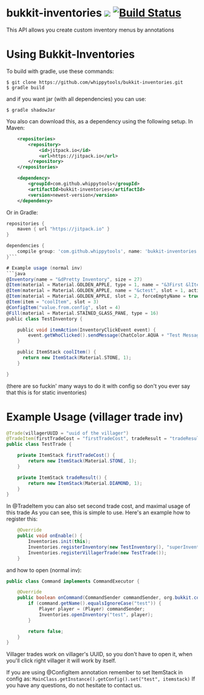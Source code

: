 # bukkit-inventories [![](https://jitpack.io/v/whippytools/bukkit-inventories.svg)](https://jitpack.io/#whippytools/bukkit-inventories) [![Build Status](https://travis-ci.org/whippytools/bukkit-inventories.svg?branch=master)](https://travis-ci.org/whippytools/bukkit-inventories)
This API allows you create custom inventory menus by annotations

# Using Bukkit-Inventories
To build with gradle, use these commands:
```shell
$ git clone https://github.com/whippytools/bukkit-inventories.git
$ gradle build
```
and if you want jar (with all dependencies) you can use:
```shell
$ gradle shadowJar
```
You also can download this, as a dependency using the following setup.
In Maven:
```xml
	<repositories>
		<repository>
		    <id>jitpack.io</id>
		    <url>https://jitpack.io</url>
		</repository>
	</repositories>
```

```xml
	<dependency>
	    <groupId>com.github.whippytools</groupId>
	    <artifactId>bukkit-inventories</artifactId>
	    <version>newest-version</version>
	</dependency>
```
Or in Gradle:
```gradle
repositories {
    maven { url "https://jitpack.io" }
}
```

```gradle
dependencies {
    compile group: 'com.github.whippytools', name: 'bukkit-inventories', version: 'newest-version'
}```

# Example usage (normal inv)
```java
@Inventory(name = "&dPretty Inventory", size = 27)
@Item(material = Material.GOLDEN_APPLE, type = 1, name = "&3First &lItem", lore = {"&9AUUUU", "&kAUUU"}, slot = 0)
@Item(material = Material.GOLDEN_APPLE, name = "&ctest", slot = 1, action = "itemAction")
@Item(material = Material.GOLDEN_APPLE, slot = 2, forceEmptyName = true, forceEmptyLore = true)
@Item(item = "coolItem", slot = 3)
@ConfigItem("value.from.config", slot = 4)
@Fill(material = Material.STAINED_GLASS_PANE, type = 16)
public class TestInventory {

    public void itemAction(InventoryClickEvent event) {
        event.getWhoClicked().sendMessage(ChatColor.AQUA + "Test Message!!");
    }

    public ItemStack coolItem() {
      return new ItemStack(Material.STONE, 1);
    }

}
```
(there are so fuckin' many ways to do it with config so don't you ever say that this is for static inventories)

# Example Usage (villager trade inv)
```java
@Trade(villagerUUID = "uuid of the villager")
@TradeItem(firstTradeCost = "firstTradeCost", tradeResult = "tradeResult")
public class TestTrade {

    private ItemStack firstTradeCost() {
        return new ItemStack(Material.STONE, 1);
    }

    private ItemStack tradeResult() {
        return new ItemStack(Material.DIAMOND, 1);
    }
}
```
In @TradeItem you can also set second trade cost, and maximal usage of this trade
As you can see, this is simple to use. Here's an example how to register this:
```java
    @Override
    public void onEnable() {
        Inventories.init(this);
        Inventories.registerInventory(new TestInventory(), "superInventory");
        Inventories.registerVillagerTrade(new TestTrade());
    }
```
and how to open (normal inv):
```java
public class Command implements CommandExecutor {

    @Override
    public boolean onCommand(CommandSender commandSender, org.bukkit.command.Command command, String s, String[] strings) {
        if (command.getName().equalsIgnoreCase("test")) {
            Player player = (Player) commandSender;
            Inventories.openInventory("test", player);
        }

        return false;
    }
}
```
Villager trades work on villager's UUID, so you don't have to open it, when you'll click right villager it will work by itself.

If you are using @ConfigItem annotation remember to set ItemStack in config as: `MainClass.getInstance().getConfig().set("test", itemstack)`
If you have any questions, do not hesitate to contact us.
